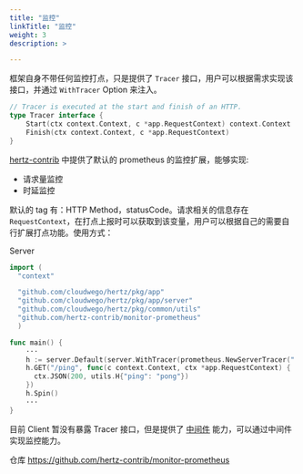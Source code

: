 ```yaml
---
title: "监控"
linkTitle: "监控"
weight: 3
description: >

---
```


框架自身不带任何监控打点，只是提供了 `Tracer` 接口，用户可以根据需求实现该接口，并通过 `WithTracer` Option 来注入。

```go
// Tracer is executed at the start and finish of an HTTP.
type Tracer interface {
    Start(ctx context.Context, c *app.RequestContext) context.Context
    Finish(ctx context.Context, c *app.RequestContext)
}
```

[hertz-contrib](https://github.com/hertz-contrib/monitor-prometheus) 中提供了默认的 prometheus 的监控扩展，能够实现:

- 请求量监控
- 时延监控

默认的 tag 有：HTTP Method，statusCode。请求相关的信息存在 `RequestContext`，在打点上报时可以获取到该变量，用户可以根据自己的需要自行扩展打点功能。使用方式：

Server

```go
import (
  "context"

  "github.com/cloudwego/hertz/pkg/app"
  "github.com/cloudwego/hertz/pkg/app/server"
  "github.com/cloudwego/hertz/pkg/common/utils"
  "github.com/hertz-contrib/monitor-prometheus"
  )

func main() {
    ···
    h := server.Default(server.WithTracer(prometheus.NewServerTracer(":9091", "/hertz")))
    h.GET("/ping", func(c context.Context, ctx *app.RequestContext) {
      ctx.JSON(200, utils.H{"ping": "pong"})
    })
    h.Spin()
    ···
}
```

目前 Client 暂没有暴露 Tracer 接口，但是提供了 [中间件](/zh/docs/hertz/tutorials/basic-feature/middleware/) 能力，可以通过中间件实现监控能力。

仓库 https://github.com/hertz-contrib/monitor-prometheus
